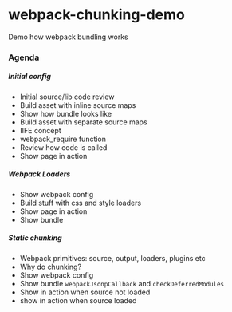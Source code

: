 # webpack-chunking-demo
Demo how webpack bundling works

### Agenda
##### Initial config
* Initial source/lib code review
* Build asset with inline source maps
* Show how bundle looks like
* Build asset with separate source maps
* IIFE concept
* webpack_require function
* Review how code is called
* Show page in action

##### Webpack Loaders
* Show webpack config
* Build stuff with css and style loaders
* Show page in action
* Show bundle

##### Static chunking
* Webpack primitives: source, output, loaders, plugins etc
* Why do chunking?
* Show webpack config
* Show bundle `webpackJsonpCallback` and `checkDeferredModules`  
* Show in action when source not loaded
* show in action when source loaded